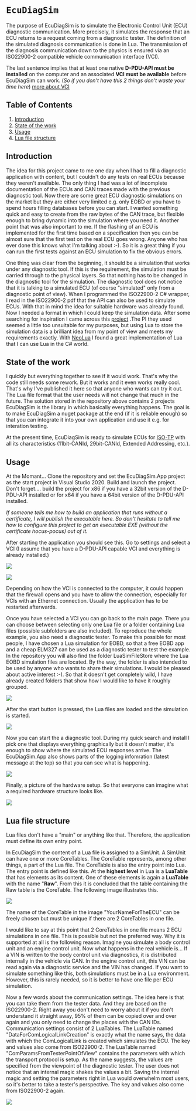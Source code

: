 # `EcuDiagSim`

The purpose of EcuDiagSim is to simulate the Electronic Control Unit (ECU) diagnostic communication. More precisely, it simulates the response that an ECU returns to a request coming from a diagnostic tester. The definition of the simulated diagnosis communication is done in Lua. The transmission of the diagnosis communication down to the physics is ensured via an ISO22900-2 compatible vehicle communication interface (VCI). 

The last sentence implies that at least one native **D-PDU-API must be installed** on the computer and an associated **VCI must be available** before EcuDiagSim can work. (*So if you don't have this 2 things don't waste your time here*)  [more about VCI](https://github.com/DiagProf/ISO22900.II#introduction)

## Table of Contents

1. [Introduction](#introduction)
2. [State of the work](#state-of-the-work)
3. [Usage](#usage)
4. [Lua file structure](#lua-file-structure)

## Introduction

The idea for this project came to me one day when I had to fill a diagnostic application with content, but I couldn't do any tests on real ECUs because they weren't available. The only thing I had was a lot of incomplete documentation of the ECUs and CAN traces made with the previous diagnostic tool. Now there are some great ECU diagnostic simulations on the market but they are either very limited e.g. only EOBD or you have to spend hours filling databases before you can start. I wanted something quick and easy to create from the raw bytes of the CAN trace, but flexible enough to bring dynamic into the simulation where you need it. Another point that was also important to me. If the flashing of an ECU is implemented for the first time based on a specification then you can be almost sure that the first test on the real ECU goes wrong. Anyone who has ever done this knows what I'm talking about :-). So it is a great thing if you can run the first tests against an ECU simulation to fix the obvious errors.

One thing was clear from the beginning, it should be a simulation that works under any diagnostic tool. If this is the requirement, the simulation must be carried through to the physical layers. So that nothing has to be changed in the diagnostic tool for the simulation. The diagnostic tool does not notice that it is talking to a simulated ECU (of course "simulated" only from a diagnostic point of view). When I programmed the ISO22900-2 C# wrapper, I read in the ISO22900-2 pdf that the API can also be used to simulate ECUs. With that in mind the idea for suitable hardware was already found. Now I needed a format in which I could keep the simulation data. After some searching for inspiration I came across this [project](https://github.com/AVL-DiTEST-DiagDev/car-simulator) .The PI they used seemed a little too unsuitable for my purposes, but using Lua to store the simulation data is a brilliant idea from my point of view and meets my requirements exactly. With [NeoLua](https://github.com/neolithos/neolua) I found a great implementation of Lua that I can use Lua in the C# world.

## State of the work

I quickly but everything together to see if it would work. That's why the code still needs some rework. But it works and it even works really cool. That's why I've published it here so that anyone who wants can try it out. The Lua file format that the user needs will not change that much in the future. The solution stored in the repository above contains 2 projects EcuDiagSim is the library in which basically everything happens. The goal is to make EcuDiagSim a nuget package at the end (if it is reliable enough) so that you can integrate it into your own application and use it e.g. for interation testing.

At the present time, EcuDiagSim is ready to simulate ECUs for [ISO-TP](https://en.wikipedia.org/wiki/ISO_15765-2) with all its characteristics (11bit-CANId, 29bit-CANId, Extended Addressing, etc.).  

## Usage

At the Momant... Clone the repository and set the EcuDiagSim.App project as the start project in Visual Studio 2020. Build and launch the project. Don't forget.... build the project for x86 if you have a 32bit version of the D-PDU-API installed or for x64 if you have a 64bit version of the D-PDU-API installed.

*If someone tells me how to build an application that runs without a certificate, I will publish the executable here. So don't hesitate to tell me how to configure this project to get an executable EXE (without the certificate hocus-pocus) out of it.*

After starting the application you should see this. Go to settings and select a VCI (I assume that you have a D-PDU-API capable VCI and everything is already installed.) 

![](https://github.com/DiagProf/EcuDiagSim/blob/master/images/GoToSettings.png)

![](https://github.com/DiagProf/EcuDiagSim/blob/master/images/KlickNotSelected_ToSelectVCI.png)

Depending on how the VCI is connected to the computer, it could happen that the firewall opens and you have to allow the connection, especially for VCIs with an Ethernet connection. Usually the application has to be restarted afterwards.

Once you have selected a VCI you can go back to the main page. There you can choose between selecting only one Lua file or a folder containing Lua files (possible subfolders are also included). To reproduce the whole example, you also need a diagnostic tester. To make this possible for most people, I have chosen a Lua simulation for EOBD, so that a free EOBD app and a cheap ELM327 can be used as a diagnostic tester to test the example. In the repository you will also find the folder LuaSimFileStore where the Lua EOBD simulation files are located. By the way, the folder is also intended to be used by anyone who wants to share their simulations. I would be pleased about active interest :-). So that it doesn't get completely wild, I have already created folders that show how I would like to have it roughly grouped.

![](https://github.com/DiagProf/EcuDiagSim/blob/master/images/SelectLuaFromEobdLuaExample.png)

After the start button is pressed, the Lua files are loaded and the simulation is started.

![](https://github.com/DiagProf/EcuDiagSim/blob/master/images/AfterStartButtonIsPressed.png)

Now you can start the a diagnostic tool. During my quick search and install I pick one that displays everything graphically but it doesn't matter, it's enough to show where the simulated ECU responses arrive. The EcuDiagSim.App also shows parts of the logging infomration (latest message at the top) so that you can see what is happening.

![](https://github.com/DiagProf/EcuDiagSim/blob/master/images/SimulationInAction.png)

Finally, a picture of the hardware setup. So that everyone can imagine what a required hardware structure looks like.

![](https://github.com/DiagProf/EcuDiagSim/blob/master/images/HardwareSetup.png)

## Lua file structure

Lua files don't have a "main" or anything like that. Therefore, the application must define its own entry point. 

In EcuDiagSim the content of a Lua file is assigned to a SimUnit. A SimUnit can have one or more CoreTables. The CoreTable represents, among other things, a part of the Lua file. The CoreTable is also the entry point into Lua. The entry point is defined like this. At the **highest level** in Lua is a **LuaTable** that has elements as its content. One of these elements is again a **LuaTable** with the name "**Raw**". From this it is concluded that the table containing the Raw table is the CoreTable. The following image illustrates this.

![](https://github.com/DiagProf/EcuDiagSim/blob/master/images/ExplanationOfCoreTable.png)

The name of the CoreTable in the image "YourNameForTheECU" can be freely chosen but must be unique if there are 2 CoreTables in one file. 

I would like to say at this point that 2 CoreTables in one file means 2 ECU simulations in one file. This is possible but not the preferred way. Why it is supported at all is the following reason. Imagine you simulate a body control unit and an engine control unit. Now what happens in the real vehicle is... If a VIN is written to the body control unit via diagnostics, it is distributed internally in the vehicle via CAN. In the engine control unit, this VIN can be read again via a diagnostic service and the VIN has changed. If you want to simulate something like this, both simulations must be in a Lua environment. However, this is rarely needed, so it is better to have one file per ECU simulation. 



Now a few words about the communication settings. The idea here is that you can take them from the tester data. And they are based on the ISO22900-2. Right away you don't need to worry about it if you don't understand it straight away, 95% of them can be copied over and over again and you only need to change the places with the CAN IDs. Communication settings consist of 2 LuaTables. The LuaTable named "DataForComLogicalLinkCreation" is exactly what the name says, the data with which the ComLogicalLink is created which simulates the ECU. The key and values also come from ISO22900-2. The LuaTable named "ComParamsFromTesterPointOfView" contains the parameters with which the transport protocol is setup. As the name suggests, the values are specified from the viewpoint of the diagnostic tester. The user does not notice that an internal magic shakes the values a bit. Saving the internal magic and setting the parameters right in Lua would overwhelm most users, so it's better to take a tester's perspective. The key and values also come from ISO22900-2 again. 

![](https://github.com/DiagProf/EcuDiagSim/blob/master/images/CommunicationSettings.png)